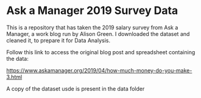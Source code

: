 # Ask a Manager 2019 Survey Data
This is a repository that has taken the 2019 salary survey from Ask a Manager, a work blog run by Alison Green. 
I downloaded the dataset and cleaned it, to prepare it for Data Analysis. 


Follow this link to access the original blog post and spreadsheet containing the data:

https://www.askamanager.org/2019/04/how-much-money-do-you-make-3.html

A copy of the dataset usde is present in the data folder
